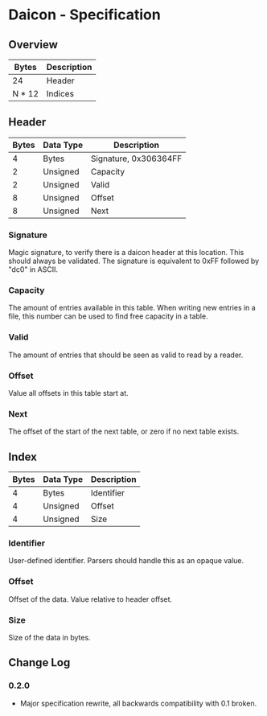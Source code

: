 # Daicon - Specification

## Overview

| Bytes | Description |
| --- | --- |
| 24 | Header |
| N * 12 | Indices |

## Header

| Bytes | Data Type | Description |
| --- | --- | --- |
| 4 | Bytes | Signature, 0x306364FF |
| 2 | Unsigned | Capacity |
| 2 | Unsigned | Valid |
| 8 | Unsigned | Offset |
| 8 | Unsigned | Next |

### Signature

Magic signature, to verify there is a daicon header at this location.
This should always be validated.
The signature is equivalent to 0xFF followed by "dc0" in ASCII.

### Capacity

The amount of entries available in this table.
When writing new entries in a file, this number can be used to find free capacity in a table.

### Valid

The amount of entries that should be seen as valid to read by a reader.

### Offset

Value all offsets in this table start at.

### Next

The offset of the start of the next table, or zero if no next table exists.

## Index

| Bytes | Data Type | Description |
| --- | --- | --- |
| 4 | Bytes | Identifier |
| 4 | Unsigned | Offset |
| 4 | Unsigned | Size |

### Identifier

User-defined identifier.
Parsers should handle this as an opaque value.

### Offset

Offset of the data.
Value relative to header offset.

### Size

Size of the data in bytes.

## Change Log

### 0.2.0

- Major specification rewrite, all backwards compatibility with 0.1 broken.
